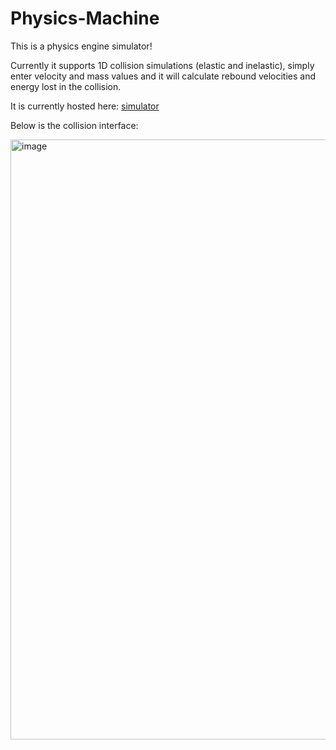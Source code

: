 # Physics-Machine

This is a physics engine simulator!

Currently it supports 1D collision simulations (elastic and inelastic), 
simply enter velocity and mass values and it will calculate rebound velocities and energy lost in the collision.

It is currently hosted here: [simulator](https://ahmedfawzy0.github.io/Physics-Machine/)

Below is the collision interface:

<img width="960" alt="image" src="https://user-images.githubusercontent.com/89322519/227061188-626057f7-e540-495d-baf5-ae5c39bcba31.png">
